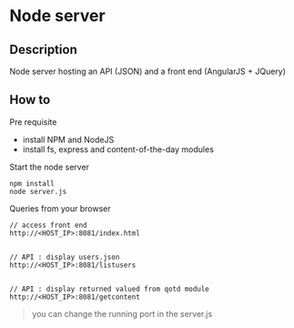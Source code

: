 # Node server 

## Description 

Node server hosting an API (JSON) and a front end (AngularJS + JQuery) 


## How to 

Pre requisite

* install NPM and NodeJS
* install fs, express and content-of-the-day modules 



Start the node server

```
npm install
node server.js
```

Queries from your browser

```
// access front end
http://<HOST_IP>:8081/index.html


// API : display users.json
http://<HOST_IP>:8081/listusers


// API : display returned valued from qotd module 
http://<HOST_IP>:8081/getcontent
```

> you can change the running port in the server.js
